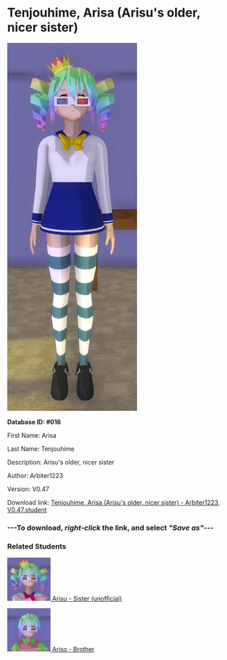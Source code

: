 # Tenjouhime, Arisa (Arisu's older, nicer sister)

<img src="Files/Tenjouhime, Arisa (Arisu's older, nicer sister).png" title="Tenjouhime, Arisa (Arisu's older, nicer sister) - Arbiter1223, V0.47">

**Database ID: #016**

First Name: Arisa

Last Name: Tenjouhime

Description: Arisu's older, nicer sister

Author: Arbiter1223

Version: V0.47

Download link: <a href="https://raw.githubusercontent.com/Arbiter1223/Daigaku-Gurashi-Custom-Students/master/Students/Files/Tenjouhime%2C%20Arisa%20(Arisu's%20older%2C%20nicer%20sister)%20-%20Arbiter1223%2C%20V0.47.student">Tenjouhime, Arisa (Arisu's older, nicer sister) - Arbiter1223, V0.47.student</a>

### ---**To download, _right-click_ the link, and select _"Save as"_**---

### Related Students

<a href="Tenjouhime, Arisu (A very negative bully).md"><img src="Files/Thumbs/Tenjouhime, Arisu (A very negative bully).png" height="100" width="100" title="Tenjouhime, Arisu (A very negative bully) - YamiToast, V0.47"></a><a href="Tenjouhime, Arisu (A very negative bully).md"> Arisu - Sister (unofficial)</a>

<a href="Tenjouhime, Ariso (Arisu's very negative brother).md"><img src="Files/Thumbs/Tenjouhime, Ariso (Arisu's very negative brother).png" height="100" width="100" title="Tenjouhime, Ariso (Arisu's very negative brother) - AjTheYandere, V0.47"></a><a href="Tenjouhime, Ariso (Arisu's very negative brother).md"> Ariso - Brother</a>


